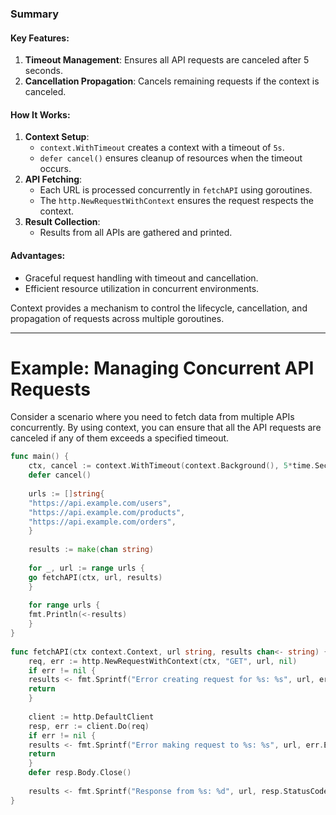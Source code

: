 ### Summary
#### Key Features:
1. **Timeout Management**: Ensures all API requests are canceled after 5 seconds.
2. **Cancellation Propagation**: Cancels remaining requests if the context is canceled.
#### How It Works:
1. **Context Setup**:
    - `context.WithTimeout` creates a context with a timeout of `5s`.
    - `defer cancel()` ensures cleanup of resources when the timeout occurs.
2. **API Fetching**:
    - Each URL is processed concurrently in `fetchAPI` using goroutines.
    - The `http.NewRequestWithContext` ensures the request respects the context.
3. **Result Collection**:
    - Results from all APIs are gathered and printed.
#### Advantages:
- Graceful request handling with timeout and cancellation.
- Efficient resource utilization in concurrent environments.

Context provides a mechanism to control the lifecycle, cancellation, and propagation of requests across multiple goroutines.

---
# Example: Managing Concurrent API Requests

Consider a scenario where you need to fetch data from multiple APIs concurrently. By using context, you can ensure that all the API requests are canceled if any of them exceeds a specified timeout.

```go
func main() {  
	ctx, cancel := context.WithTimeout(context.Background(), 5*time.Second)  
	defer cancel()  
	  
	urls := []string{  
	"https://api.example.com/users",  
	"https://api.example.com/products",  
	"https://api.example.com/orders",  
	}  
	  
	results := make(chan string)  
	  
	for _, url := range urls {  
	go fetchAPI(ctx, url, results)  
	}  
	  
	for range urls {  
	fmt.Println(<-results)  
	}  
}  
  
func fetchAPI(ctx context.Context, url string, results chan<- string) {  
	req, err := http.NewRequestWithContext(ctx, "GET", url, nil)  
	if err != nil {  
	results <- fmt.Sprintf("Error creating request for %s: %s", url, err.Error())  
	return  
	}  
	  
	client := http.DefaultClient  
	resp, err := client.Do(req)  
	if err != nil {  
	results <- fmt.Sprintf("Error making request to %s: %s", url, err.Error())  
	return  
	}  
	defer resp.Body.Close()  
	  
	results <- fmt.Sprintf("Response from %s: %d", url, resp.StatusCode)  
}
```
